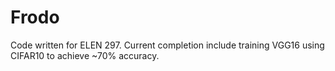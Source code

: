 # Frodo

Code written for ELEN 297.
Current completion include training VGG16 using CIFAR10 to achieve ~70% accuracy.
